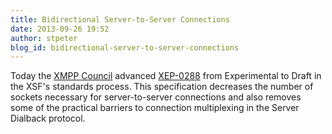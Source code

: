 ```yaml
---
title: Bidirectional Server-to-Server Connections
date: 2013-09-26 19:52
author: stpeter
blog_id: bidirectional-server-to-server-connections
---
```


Today the [XMPP Council](http://xmpp.org/about-xmpp/xsf/xmpp-council/) advanced [XEP-0288](http://xmpp.org/extensions/xep-0288.html) from Experimental to Draft in the XSF's standards process. This specification decreases the number of sockets necessary for server-to-server connections and also removes some of the practical barriers to connection multiplexing in the Server Dialback protocol.
